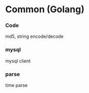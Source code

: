 # Common (Golang)


### Code

md5, string encode/decode

### mysql

mysql client 

### parse

time parse
